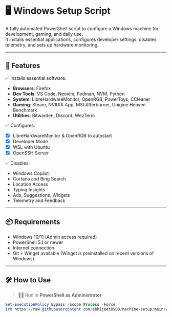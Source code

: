 # 🖥️ Windows Setup Script

A fully automated PowerShell script to configure a Windows machine for development, gaming, and daily use.  
It installs essential applications, configures developer settings, disables telemetry, and sets up hardware monitoring.

---

## 🚀 Features

✅ Installs essential software:
- **Browsers**: Firefox  
- **Dev Tools**: VS Code, Neovim, Podman, NVM, Python  
- **System**: LibreHardwareMonitor, OpenRGB, PowerToys, CCleaner  
- **Gaming**: Steam, NVIDIA App, MSI Afterburner, Unigine Heaven Benchmark  
- **Utilities**: Bitwarden, Discord, WezTerm  

✅ Configures:
- [x] LibreHardwareMonitor & OpenRGB to autostart
- [x] Developer Mode
- [x] WSL with Ubuntu
- [x] OpenSSH Server

✅ Disables:
- Windows Copilot
- Cortana and Bing Search
- Location Access
- Typing Insights
- Ads, Suggestions, Widgets
- Telemetry and Feedback

---

## 📦 Requirements

- Windows 10/11 (Admin access required)
- PowerShell 5.1 or newer
- Internet connection
- Git + Winget available (Winget is preinstalled on recent versions of Windows)

---

## 🛠️ How to Use

> 🧑‍💻 Run in **PowerShell as Administrator**

```powershell
Set-ExecutionPolicy Bypass -Scope Process -Force
irm https://raw.githubusercontent.com/abhijeet8900/machine-setup/main/windows/setup.ps1 | iex
